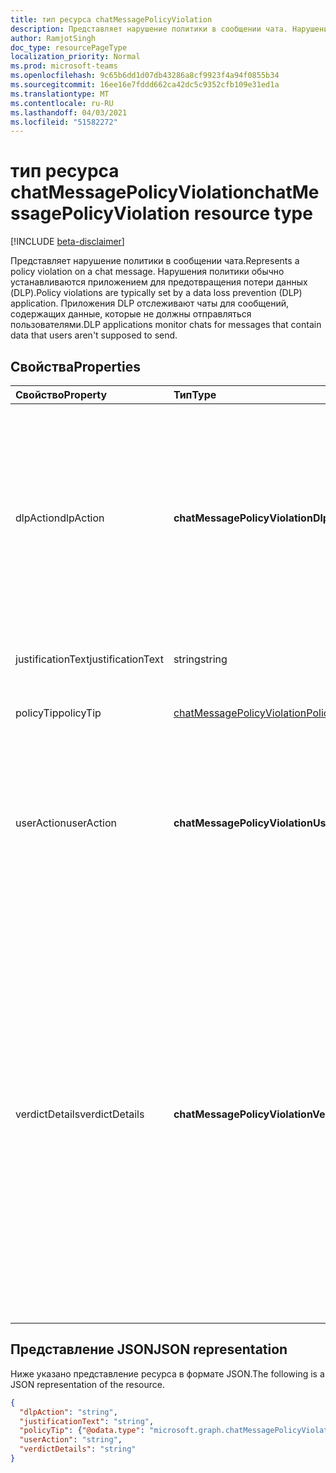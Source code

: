 ```yaml
---
title: тип ресурса chatMessagePolicyViolation
description: Представляет нарушение политики в сообщении чата. Нарушения политики обычно устанавливаются приложением для предотвращения потери данных (DLP).
author: RamjotSingh
doc_type: resourcePageType
localization_priority: Normal
ms.prod: microsoft-teams
ms.openlocfilehash: 9c65b6dd1d07db43286a8cf9923f4a94f0855b34
ms.sourcegitcommit: 16ee16e7fddd662ca42dc5c9352cfb109e31ed1a
ms.translationtype: MT
ms.contentlocale: ru-RU
ms.lasthandoff: 04/03/2021
ms.locfileid: "51582272"
---
```

# <a name="chatmessagepolicyviolation-resource-type"></a><span data-ttu-id="58cb6-104">тип ресурса chatMessagePolicyViolation</span><span class="sxs-lookup"><span data-stu-id="58cb6-104">chatMessagePolicyViolation resource type</span></span>

[!INCLUDE [beta-disclaimer](../../includes/beta-disclaimer.md)]

<span data-ttu-id="58cb6-105">Представляет нарушение политики в сообщении чата.</span><span class="sxs-lookup"><span data-stu-id="58cb6-105">Represents a policy violation on a chat message.</span></span> <span data-ttu-id="58cb6-106">Нарушения политики обычно устанавливаются приложением для предотвращения потери данных (DLP).</span><span class="sxs-lookup"><span data-stu-id="58cb6-106">Policy violations are typically set by a data loss prevention (DLP) application.</span></span> <span data-ttu-id="58cb6-107">Приложения DLP отслеживают чаты для сообщений, содержащих данные, которые не должны отправляться пользователями.</span><span class="sxs-lookup"><span data-stu-id="58cb6-107">DLP applications monitor chats for messages that contain data that users aren't supposed to send.</span></span>

## <a name="properties"></a><span data-ttu-id="58cb6-108">Свойства</span><span class="sxs-lookup"><span data-stu-id="58cb6-108">Properties</span></span>

| <span data-ttu-id="58cb6-109">Свойство</span><span class="sxs-lookup"><span data-stu-id="58cb6-109">Property</span></span>   | <span data-ttu-id="58cb6-110">Тип</span><span class="sxs-lookup"><span data-stu-id="58cb6-110">Type</span></span> |<span data-ttu-id="58cb6-111">Описание</span><span class="sxs-lookup"><span data-stu-id="58cb6-111">Description</span></span>|
|:---------------|:--------|:----------|
|<span data-ttu-id="58cb6-112">dlpAction</span><span class="sxs-lookup"><span data-stu-id="58cb6-112">dlpAction</span></span>|<span data-ttu-id="58cb6-113">**chatMessagePolicyViolationDlpActionType**</span><span class="sxs-lookup"><span data-stu-id="58cb6-113">**chatMessagePolicyViolationDlpActionType**</span></span>|<span data-ttu-id="58cb6-114">Действия, принятые поставщиком DLP в сообщении с конфиденциальным контентом.</span><span class="sxs-lookup"><span data-stu-id="58cb6-114">The action taken by the DLP provider on the message with sensitive content.</span></span> <span data-ttu-id="58cb6-115">Поддерживаемые значения:</span><span class="sxs-lookup"><span data-stu-id="58cb6-115">Supported values are:</span></span> <li><span data-ttu-id="58cb6-116">Нет</span><span class="sxs-lookup"><span data-stu-id="58cb6-116">None</span></span></li><li><span data-ttu-id="58cb6-117">NotifySender . Информируйте отправитель о нарушении, но позвольте читателям прочитать сообщение.</span><span class="sxs-lookup"><span data-stu-id="58cb6-117">NotifySender -- Inform the sender of the violation but allow readers to read the message.</span></span></li><li><span data-ttu-id="58cb6-118">BlockAccess . Блокировать чтение сообщения читателями.</span><span class="sxs-lookup"><span data-stu-id="58cb6-118">BlockAccess -- Block readers from reading the message.</span></span></li><li><span data-ttu-id="58cb6-119">BlockAccessExternal . Блокировать чтение сообщения пользователями за пределами организации, позволяя пользователям в организации читать сообщение.</span><span class="sxs-lookup"><span data-stu-id="58cb6-119">BlockAccessExternal -- Block users outside the organization from reading the message, while allowing users within the organization to read the message.</span></span></li>|
|<span data-ttu-id="58cb6-120">justificationText</span><span class="sxs-lookup"><span data-stu-id="58cb6-120">justificationText</span></span>|<span data-ttu-id="58cb6-121">string</span><span class="sxs-lookup"><span data-stu-id="58cb6-121">string</span></span>|<span data-ttu-id="58cb6-122">Текст обоснования, предоставляемый отправитель сообщения при переопределения нарушения политики.</span><span class="sxs-lookup"><span data-stu-id="58cb6-122">Justification text provided by the sender of the message when overriding a policy violation.</span></span>|
|<span data-ttu-id="58cb6-123">policyTip</span><span class="sxs-lookup"><span data-stu-id="58cb6-123">policyTip</span></span>|[<span data-ttu-id="58cb6-124">chatMessagePolicyViolationPolicyTip</span><span class="sxs-lookup"><span data-stu-id="58cb6-124">chatMessagePolicyViolationPolicyTip</span></span>](chatmessagepolicyviolationpolicytip.md)|<span data-ttu-id="58cb6-125">Сведения для отображения отправилю сообщения о том, почему сообщение было помечено как нарушение.</span><span class="sxs-lookup"><span data-stu-id="58cb6-125">Information to display to the message sender about why the message was flagged as a violation.</span></span> |
|<span data-ttu-id="58cb6-126">userAction</span><span class="sxs-lookup"><span data-stu-id="58cb6-126">userAction</span></span>|<span data-ttu-id="58cb6-127">**chatMessagePolicyViolationUserActionType**</span><span class="sxs-lookup"><span data-stu-id="58cb6-127">**chatMessagePolicyViolationUserActionType**</span></span>|<span data-ttu-id="58cb6-128">Указывает действие пользователя на сообщение, заблокированное поставщиком DLP.</span><span class="sxs-lookup"><span data-stu-id="58cb6-128">Indicates the action taken by the user on a message blocked by the DLP provider.</span></span> <span data-ttu-id="58cb6-129">Поддерживаемые значения:</span><span class="sxs-lookup"><span data-stu-id="58cb6-129">Supported values are:</span></span> <li><span data-ttu-id="58cb6-130">Нет</span><span class="sxs-lookup"><span data-stu-id="58cb6-130">None</span></span></li><li><span data-ttu-id="58cb6-131">Override</span><span class="sxs-lookup"><span data-stu-id="58cb6-131">Override</span></span></li><li><span data-ttu-id="58cb6-132">ReportFalsePositive</span><span class="sxs-lookup"><span data-stu-id="58cb6-132">ReportFalsePositive</span></span></li><span data-ttu-id="58cb6-133">Когда поставщик DLP обновляет сообщение для блокировки конфиденциального контента, userAction не требуется.</span><span class="sxs-lookup"><span data-stu-id="58cb6-133">When the DLP provider is updating the message for blocking sensitive content, userAction is not required.</span></span>|
|<span data-ttu-id="58cb6-134">verdictDetails</span><span class="sxs-lookup"><span data-stu-id="58cb6-134">verdictDetails</span></span>|<span data-ttu-id="58cb6-135">**chatMessagePolicyViolationVerdictDetailsType**</span><span class="sxs-lookup"><span data-stu-id="58cb6-135">**chatMessagePolicyViolationVerdictDetailsType**</span></span>|<span data-ttu-id="58cb6-136">Указывает, какие действия может принять отправитель в ответ на нарушение политики.</span><span class="sxs-lookup"><span data-stu-id="58cb6-136">Indicates what actions the sender may take in response to the policy violation.</span></span> <span data-ttu-id="58cb6-137">Поддерживаемые значения:</span><span class="sxs-lookup"><span data-stu-id="58cb6-137">Supported values are:</span></span> <li><span data-ttu-id="58cb6-138">Нет</span><span class="sxs-lookup"><span data-stu-id="58cb6-138">None</span></span></li><li><span data-ttu-id="58cb6-139">AllowFalsePositiveOverride — позволяет отправителю объявить политикуViolation ошибкой в приложении DLP и его правилах, а также разрешить читателям снова видеть сообщение, если dlpAction его спрятал.</span><span class="sxs-lookup"><span data-stu-id="58cb6-139">AllowFalsePositiveOverride -- Allows the sender to declare the policyViolation to be an error in the DLP app and its rules, and allow readers to see the message again if the dlpAction had hidden it.</span></span></li><li><span data-ttu-id="58cb6-140">AllowOverrideWithoutJustification — позволяет отправителю перезахотрить нарушение DLP и разрешить читателям видеть сообщение снова, если dlpAction спрятал его, не ая при этом объяснений.</span><span class="sxs-lookup"><span data-stu-id="58cb6-140">AllowOverrideWithoutJustification -- Allows the sender to overriide the DLP violation and allow readers to see the message again if the dlpAction had hidden it, without needing to provide an explanation for doing so.</span></span> </li><li><span data-ttu-id="58cb6-141">AllowOverrideWithJustification — позволяет отправителю перезахотрить нарушение DLP и разрешить читателям снова видеть сообщение, если dlpAction спрятал его, после предоставления объяснений для этого.</span><span class="sxs-lookup"><span data-stu-id="58cb6-141">AllowOverrideWithJustification -- Allows the sender to overriide the DLP violation and allow readers to see the message again if the dlpAction had hidden it, after providing an explanation for doing so.</span></span></li><span data-ttu-id="58cb6-142">AllowOverrideWithoutJustification и AllowOverrideWithJustification являются взаимоисключающими.</span><span class="sxs-lookup"><span data-stu-id="58cb6-142">AllowOverrideWithoutJustification and AllowOverrideWithJustification are mutually exclusive.</span></span>|


## <a name="json-representation"></a><span data-ttu-id="58cb6-143">Представление JSON</span><span class="sxs-lookup"><span data-stu-id="58cb6-143">JSON representation</span></span>

<span data-ttu-id="58cb6-144">Ниже указано представление ресурса в формате JSON.</span><span class="sxs-lookup"><span data-stu-id="58cb6-144">The following is a JSON representation of the resource.</span></span>

<!-- {
  "blockType": "resource",
  "optionalProperties": [
    "userAction",
    "justificationText"
  ],
  "@odata.type": "microsoft.graph.chatMessagePolicyViolation"
}-->

```json
{
  "dlpAction": "string",
  "justificationText": "string",
  "policyTip": {"@odata.type": "microsoft.graph.chatMessagePolicyViolationPolicyTip"},
  "userAction": "string",
  "verdictDetails": "string"
}
```

<!-- uuid: 8fcb5dbc-d5aa-4681-8e31-b001d5168d79
2015-10-25 14:57:30 UTC -->
<!-- {
  "type": "#page.annotation",
  "description": "chat message policy violation resource",
  "keywords": "",
  "section": "documentation",
  "tocPath": ""
}-->

